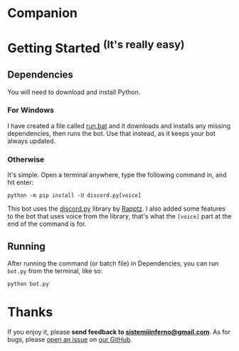 # Companion

# Getting Started <sup>(It's really easy)</sup>
## Dependencies
You will need to download and install Python.
### For Windows
I have created a file called [run.bat](https://github.com/lovesanxx/companion/blob/master/run.bat) and it downloads and installs any missing dependencies, then runs the bot. Use that instead, as it keeps your bot always updated.
### Otherwise
It's simple. Open a terminal anywhere, type the following command in, and hit enter:

`python -m pip install -U discord.py[voice]`

This bot uses the [discord.py](https://github.com/Rapptz/discord.py) library by [Rapptz](https://github.com/Rapptz). I also added some features to the bot that uses voice from the library, that's what the `[voice]` part at the end of the command is for.
## Running
After running the command (or batch file) in Dependencies, you can run `bot.py` from the terminal, like so:

`python bot.py`

# Thanks
If you enjoy it, please **send feedback to sistemiiinferno@gmail.com**. As for bugs, please [open an issue](https://github.com/sistemiinferno/companion/issues) on [our GitHub](https://github.com/sistemiinferno/companion).
